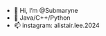- 👋 Hi, I’m @Submaryne
- 👀 Java/C++/Python
- 📫 instagram: alistair.lee.2024

<!---
Submaryne/Submaryne is a ✨ special ✨ repository because its `README.md` (this file) appears on your GitHub profile.
You can click the Preview link to take a look at your changes.
--->
